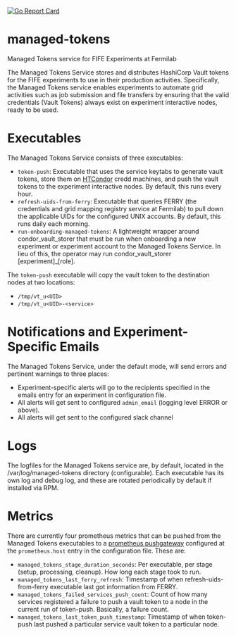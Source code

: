 [![Go Report Card](https://goreportcard.com/badge/github.com/shreyb/managed-tokens)](https://goreportcard.com/report/github.com/shreyb/managed-tokens)

# managed-tokens
Managed Tokens service for FIFE Experiments at Fermilab

The Managed Tokens Service stores and distributes HashiCorp Vault tokens for the FIFE experiments to use in their production activities. Specifically, the Managed Tokens service enables experiments to automate grid activities such as job submission and file transfers by ensuring that the valid credentials (Vault Tokens) always exist on experiment interactive nodes, ready to be used.

# Executables
The Managed Tokens Service consists of three executables:

* `token-push`: Executable that uses the service keytabs to generate vault tokens, store them on [HTCondor](https://htcondor.org/) credd machines, and push the vault tokens to the experiment interactive nodes. By default, this runs every hour.
* `refresh-uids-from-ferry`: Executable that queries FERRY (the credentials and grid mapping registry service at Fermilab) to pull down the applicable UIDs for the configured UNIX accounts. By default, this runs daily each morning.
* `run-onboarding-managed-tokens`: A lightweight wrapper around condor_vault_storer that must be run when onboarding a new experiment or experiment account to the Managed Tokens Service. In lieu of this, the operator may run condor_vault_storer [experiment]_[role].

The `token-push` executable will copy the vault token to the destination nodes at two locations:

* `/tmp/vt_u<UID>`
* `/tmp/vt_u<UID>-<service>`

# Notifications and Experiment-Specific Emails

The Managed Tokens Service, under the default mode, will send errors and pertinent warnings to three places:

* Experiment-specific alerts will go to the recipients specified in the emails entry for an experiment in configuration file.
* All alerts will get sent to configured `admin_email` (logging level ERROR or above).
* All alerts will get sent to the configured slack channel

# Logs

The logfiles for the Managed Tokens service are, by default, located in the /var/log/managed-tokens directory (configurable). Each executable has its own log and debug log, and these are rotated periodically by default if installed via RPM.

# Metrics

There are currently four prometheus metrics that can be pushed from the Managed Tokens executables to a [prometheus pushgateway](https://prometheus.io/docs/practices/pushing/) configured at the `prometheus.host` entry in the configuration file. These are:

* `managed_tokens_stage_duration_seconds`:  Per executable, per stage (setup, processing, cleanup).  How long each stage took to run.
* `managed_tokens_last_ferry_refresh`: Timestamp of when refresh-uids-from-ferry executable last got information from FERRY.
* `managed_tokens_failed_services_push_count`:  Count of how many services registered a failure to push a vault token to a node in the current run of token-push.  Basically, a failure count.
* `managed_tokens_last_token_push_timestamp`: Timestamp of when token-push last pushed a particular service vault token to a particular node.
